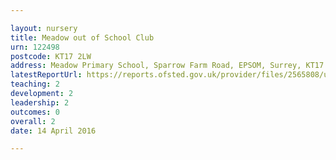 ```yaml
---

layout: nursery
title: Meadow out of School Club
urn: 122498
postcode: KT17 2LW
address: Meadow Primary School, Sparrow Farm Road, EPSOM, Surrey, KT17 2LW
latestReportUrl: https://reports.ofsted.gov.uk/provider/files/2565808/urn/122498.pdf
teaching: 2
development: 2
leadership: 2
outcomes: 0
overall: 2
date: 14 April 2016

---
```

